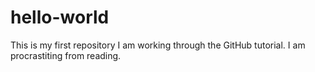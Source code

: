 # hello-world
This is my first repository
I am working through the GitHub tutorial. I am procrastiting from reading.
